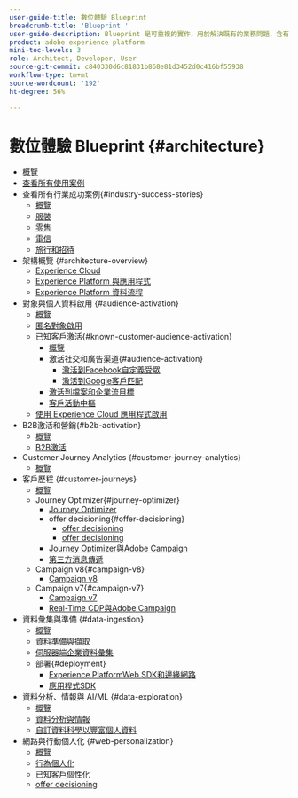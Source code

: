 ```yaml
---
user-guide-title: 數位體驗 Blueprint
breadcrumb-title: 'Blueprint '
user-guide-description: Blueprint 是可重複的實作，用於解決既有的業務問題，含有架構圖、技術考量及相關的文件連結。
product: adobe experience platform
mini-toc-levels: 3
role: Architect, Developer, User
source-git-commit: c840330d6c81831b868e81d3452d0c416bf55938
workflow-type: tm+mt
source-wordcount: '192'
ht-degree: 56%

---
```



# 數位體驗 Blueprint {#architecture}

+ [概覽](/help/blueprints/overview.md)
+ [查看所有使用案例](/help/blueprints/use-cases.md)
+ 查看所有行業成功案例{#industry-success-stories}
   + [概覽](/help/blueprints/industry-success-stories/overview.md)
   + [服裝](/help/blueprints/industry-success-stories/apparel.md)
   + [零售](/help/blueprints/industry-success-stories/retail.md)
   + [電信](/help/blueprints/industry-success-stories/telecommunications.md)
   + [旅行和招待](/help/blueprints/industry-success-stories/travel-hospitality.md)
+ 架構概覽 {#architecture-overview}
   + [Experience Cloud](/help/blueprints/experience-platform/experience-cloud.md)
   + [Experience Platform 與應用程式](/help/blueprints/experience-platform/platform-applications.md)
   + [Experience Platform 資料流程](/help/blueprints/experience-platform/platform-data-flow.md)
+ 對象與個人資料啟用 {#audience-activation}
   + [概覽](/help/blueprints/audience-activation/overview.md)
   + [匿名對象啟用](/help/blueprints/audience-activation/anonymous.md)
   + 已知客戶激活{#known-customer-audience-activation}
      + [概覽](/help/blueprints/audience-activation/known.md)
      + 激活社交和廣告渠道{#audience-activation}
         + [激活到Facebook自定義受眾](/help/blueprints/audience-activation/destinations/facebook.md)
         + [激活到Google客戶匹配](/help/blueprints/audience-activation/destinations/gcm.md)
      + [激活到檔案和企業流目標](/help/blueprints/audience-activation/enterprise-destinations.md)
      + [客戶活動中樞](/help/blueprints/audience-activation/customer-activity.md)
   + [使用 Experience Cloud 應用程式啟用](/help/blueprints/audience-activation/platform-and-applications.md)
+ B2B激活和營銷{#b2b-activation}
   + [概覽](/help/blueprints/b2b/overview.md)
   + [B2B激活](/help/blueprints/b2b/b2bactivation.md)
+ Customer Journey Analytics {#customer-journey-analytics}
   + [概覽](/help/blueprints/customer-journey-analytics/overview.md)
+ 客戶歷程 {#customer-journeys}
   + [概覽](/help/blueprints/customer-journeys/overview.md)
   + Journey Optimizer{#journey-optimizer}
      + [Journey Optimizer](/help/blueprints/customer-journeys/journey-optimizer.md)
      + offer decisioning{#offer-decisioning}
         + [offer decisioning](/help/blueprints/customer-journeys/offer_decisioning/offers-edge.md)
         + [offer decisioning](/help/blueprints/customer-journeys/offer_decisioning/offers-hub.md)
      + [Journey Optimizer與Adobe Campaign](/help/blueprints/customer-journeys/ajo-and-campaign.md)
      + [第三方消息傳遞](/help/blueprints/customer-journeys/3rd-party-messaging.md)
   + Campaign v8{#campaign-v8}
      + [Campaign v8](/help/blueprints/customer-journeys/campaign-v8.md)
   + Campaign v7{#campaign-v7}
      + [Campaign v7](/help/blueprints/customer-journeys/campaign-v7.md)
      + [Real-Time CDP與Adobe Campaign](/help/blueprints/customer-journeys/rtcdp-and-campaign.md)
+ 資料彙集與準備 {#data-ingestion}
   + [概覽](/help/blueprints/data-ingestion/overview.md)
   + [資料準備與擷取 ](/help/blueprints/data-ingestion/ingestion.md)
   + [伺服器端企業資料彙集 ](/help/blueprints/data-ingestion/server-side-collection.md)
   + 部署{#deployment}
      + [Experience PlatformWeb SDK和邊緣網路](/help/blueprints/data-ingestion/websdk.md)
      + [應用程式SDK](/help/blueprints/data-ingestion/appsdk.md)
+ 資料分析、情報與 AI/ML {#data-exploration}
   + [概覽](/help/blueprints/data-insights/overview.md)
   + [資料分析與情報](/help/blueprints/data-insights/analysis.md)
   + [自訂資料科學以豐富個人資料](/help/blueprints/data-insights/data-science.md)
+ 網路與行動個人化 {#web-personalization}
   + [概覽](/help/blueprints/web-personalization/overview.md)
   + [行為個人化](/help/blueprints/web-personalization/behavioral.md)
   + [已知客戶個性化](/help/blueprints/web-personalization/known-personalization.md)
   + [offer decisioning](/help/blueprints/web-personalization/offers-edge.md)